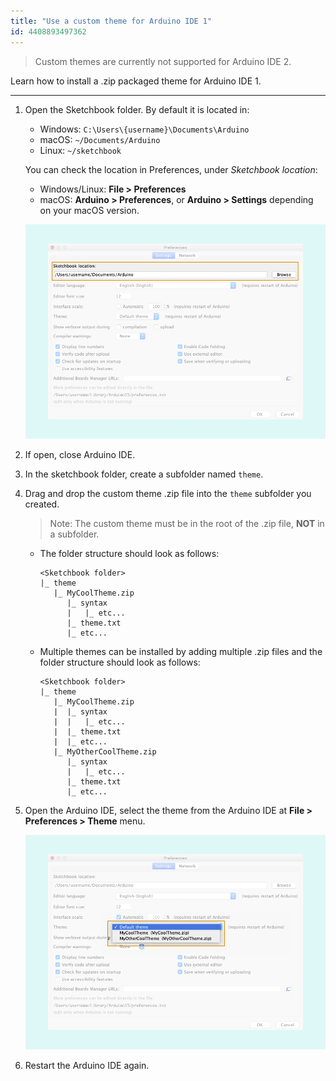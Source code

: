 ```yaml
---
title: "Use a custom theme for Arduino IDE 1"
id: 4408893497362
---
```


> Custom themes are currently not supported for Arduino IDE 2.

Learn how to install a .zip packaged theme for Arduino IDE 1.

---

1. Open the Sketchbook folder. By default it is located in:
   * Windows: `C:\Users\{username}\Documents\Arduino`
   * macOS: `~/Documents/Arduino`
   * Linux: `~/sketchbook`

   You can check the location in Preferences, under _Sketchbook location_:

   * Windows/Linux: **File > Preferences**
   * macOS: **Arduino > Preferences**, or **Arduino > Settings** depending on your macOS version.

   ![Preferences](img/IDE-preferences-sketchbook.png)

2. If open, close Arduino IDE.

3. In the sketchbook folder, create a subfolder named `theme`.

4. Drag and drop the custom theme .zip file into the `theme` subfolder you created.

   > Note: The custom theme must be in the root of the .zip file, **NOT** in a subfolder.

   * The folder structure should look as follows:

     ```
     <Sketchbook folder>
     |_ theme
        |_ MyCoolTheme.zip
           |_ syntax
           |   |_ etc...
           |_ theme.txt
           |_ etc...
     ```

   * Multiple themes can be installed by adding multiple .zip files and the folder structure should look as follows:

     ```
     <Sketchbook folder>
     |_ theme
        |_ MyCoolTheme.zip
        |  |_ syntax
        |  |   |_ etc...
        |  |_ theme.txt
        |  |_ etc...
        |_ MyOtherCoolTheme.zip
           |_ syntax
           |   |_ etc...
           |_ theme.txt
           |_ etc...
     ```

5. Open the Arduino IDE, select the theme from the Arduino IDE at **File > Preferences > Theme** menu.

   ![Theme Preferences](img/IDE-preferences-themes.png)

6. Restart the Arduino IDE again.

